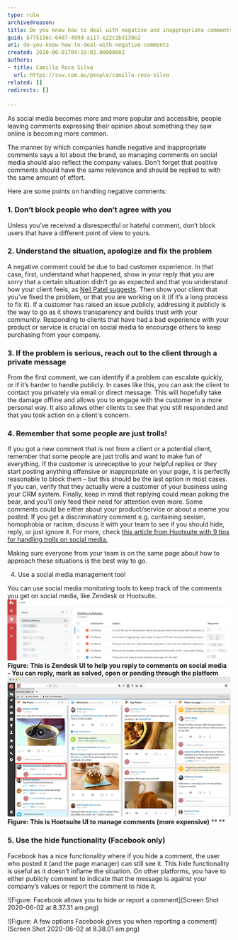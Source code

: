 ```yaml
---
type: rule
archivedreason: 
title: Do you know how to deal with negative and inappropriate comments?
guid: b775156c-6407-499d-a117-e22c1b3138e2
uri: do-you-know-how-to-deal-with-negative-comments
created: 2020-06-01T04:19:02.0000000Z
authors:
- title: Camilla Rosa Silva
  url: https://ssw.com.au/people/camilla-rosa-silva
related: []
redirects: []

---
```


As social media becomes more and more popular and accessible, people leaving comments expressing their opinion about something they saw online is becoming more common.
 
The manner by which companies handle negative and inappropriate comments says a lot about the brand, so managing comments on social media should also reflect the company values. Don’t forget that positive comments should have the same relevance and should be replied to with the same amount of effort.

<!--endintro-->

Here are some points on handling negative comments:

### 1. Don’t block people who don’t agree with you

Unless you’ve received a disrespectful or hateful comment, don’t block users that have a different point of view to yours.

### 2. Understand the situation, apologize and fix the problem


A negative comment could be due to bad customer experience. In that case, first, understand what happened, show in your reply that you are sorry that a certain situation didn’t go as expected and that you understand how your client feels, as     [Neil Patel suggests](https://neilpatel.com/blog/unhappy-customers-into-resource/). Then show your client that you’ve fixed the problem, or that you are working on it (if it’s a long process to fix it). If a customer has raised an issue publicly, addressing it publicly is the way to go as it shows transparency and builds trust with your community. Responding to clients that have had a bad experience with your product or service is crucial on social media to encourage others to keep purchasing from your company.

### 3. If the problem is serious, reach out to the client through a private message


From the first comment, we can identify if a problem can escalate quickly, or if it’s harder to handle publicly. In cases like this, you can ask the client to contact you privately via email or direct message. This will hopefully take the damage offline and allows you to engage with the customer in a more personal way. It also allows other clients to see that you still responded and that you took action on a client's concern.

### 4. Remember that some people are just trolls!


If you got a new comment that is not from a client or a potential client, remember that some people are just trolls and want to make fun of everything. If the customer is unreceptive to your helpful replies or they start posting anything offensive or inappropriate on your page, it is perfectly reasonable to block them – but this should be the last option in most cases. If you can, verify that they actually were a customer of your business using your CRM system. Finally, keep in mind that replying could mean poking the bear, and you’ll only feed their need for attention even more. Some comments could be either about your product/service or about a meme you posted. If you get a discriminatory comment e.g. containing sexism, homophobia or racism, discuss it with your team to see if you should hide, reply, or just ignore it. For more, check [this article from Hootsuite with 9 tips for handling trolls on social media.](https://blog.hootsuite.com/how-to-deal-with-trolls-on-social-media/)

Making sure everyone from your team is on the same page about how to approach these situations is the best way to go.

4. Use a social media management tool

You can use social media monitoring tools to keep track of the comments you get on social media, like Zendesk or Hootsuite.
![](commentsonzendesk.png) **Figure: This is Zendesk UI to help you reply to comments on social media - You can reply, mark as solved, open or pending through the platform** 
![](engagement-new-streams.png)**Figure: This is Hootsuite UI to manage comments (more expensive)** **<strong style="background-color:initial;">
</strong> ** 
### 5. Use the hide functionality (Facebook only)


Facebook has a nice functionality where if you hide a comment, the user who posted it (and the page manager) can still see it. This hide functionality is useful as it doesn’t inflame the situation. On other platforms, you have to either publicly comment to indicate that the message is against your company’s values or report the comment to hide it.

![Figure: Facebook allows you to hide or report a comment](Screen Shot 2020-06-02 at 8.37.31 am.png)  

![Figure: A few options Facebook gives you when reporting a comment](Screen Shot 2020-06-02 at 8.38.01 am.png)
